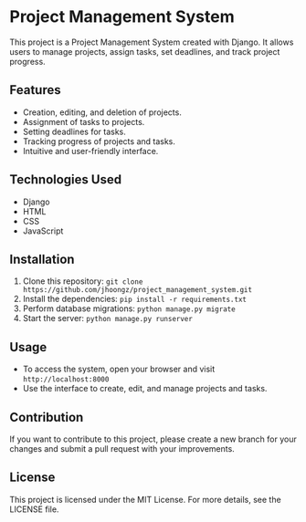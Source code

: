 # Project Management System

This project is a Project Management System created with Django. It allows users to manage projects, assign tasks, set deadlines, and track project progress.

## Features
- Creation, editing, and deletion of projects.
- Assignment of tasks to projects.
- Setting deadlines for tasks.
- Tracking progress of projects and tasks.
- Intuitive and user-friendly interface.

## Technologies Used
- Django
- HTML
- CSS
- JavaScript

## Installation
1. Clone this repository: `git clone https://github.com/jhoongz/project_management_system.git`
2. Install the dependencies: `pip install -r requirements.txt`
3. Perform database migrations: `python manage.py migrate`
4. Start the server: `python manage.py runserver`

## Usage
- To access the system, open your browser and visit `http://localhost:8000`
- Use the interface to create, edit, and manage projects and tasks.

## Contribution
If you want to contribute to this project, please create a new branch for your changes and submit a pull request with your improvements.

## License
This project is licensed under the MIT License. For more details, see the LICENSE file.

